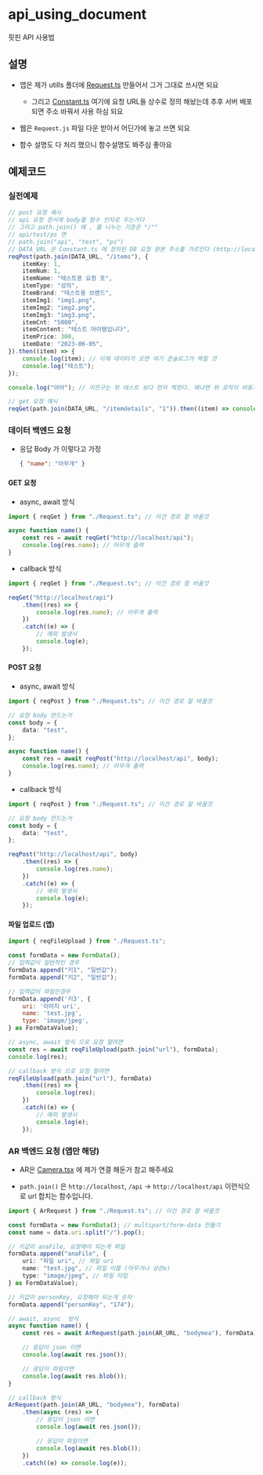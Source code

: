 # api_using_document

핏핀 API 사용법

## 설명

-   앱은 제가 utills 폴더에 [Request.ts](https://github.com/fit-pin/fitpin_frontend/blob/ff73e669f01a6b2e9d1ad86887f724488fffd365/android/app/src/utills/Request.ts) 만들어서 그거 그대로 쓰시면 되요

    -   그리고 [Constant.ts](https://github.com/fit-pin/fitpin_frontend/blob/ff73e669f01a6b2e9d1ad86887f724488fffd365/android/app/src/Constant.ts) 여기에 요청 URL들 상수로 정의 해놨는데 추후 서버 배포 되면 주소 바꿔서 사용 하심 되요

-   웹은 `Request.js` 파일 다운 받아서 어딘가에 놓고 쓰면 되요

-   함수 설명도 다 처리 했으니 함수설명도 봐주심 좋아요

## 예제코드

### 실전예제

```ts
// post 요청 예시
// api 요청 문서에 body를 함수 인자로 두는거다
// 그리고 path.join() 에 , 를 나누는 기준은 "/""
// api/test/ps 면
// path.join("api", "test", "ps")
// DATA_URL 은 Constant.ts 에 정의된 DB 요청 원본 주소를 가르킨다 (http://localhost/)
reqPost(path.join(DATA_URL, "/items"), {
    itemKey: 1,
    itemNum: 1,
    itemName: "테스트용 요청 옷",
    itemType: "상의",
    ItemBrand: "테스트용 브랜드",
    itemImg1: "img1.png",
    itemImg2: "img2.png",
    itemImg3: "img3.png",
    itemCnt: "5000",
    itemContent: "테스트 아이템입니다",
    itemPrice: 300,
    itemDate: "2023-06-05",
}).then((item) => {
    console.log(item); // 이제 데이터가 오면 여기 콘솔로그가 찍힐 것
    console.log("테스트");
});

console.log("아아"); // 이친구는 위 테스트 보다 먼저 찍힌다. 왜냐면 위 로직이 비동기이다

// get 요청 예시
reqGet(path.join(DATA_URL, "/itemdetails", "1")).then((item) => console.log(item));
```

### 데이터 백엔드 요청

-   응답 Body 가 이렇다고 가정

    ```json
    { "name": "아무개" }
    ```

#### GET 요청

-   async, await 방식

```ts
import { reqGet } from "./Request.ts"; // 이건 경로 잘 바꿀것

async function name() {
    const res = await reqGet("http://localhost/api");
    console.log(res.name); // 아무개 출력
}
```

-   callback 방식

```ts
import { reqGet } from "./Request.ts"; // 이건 경로 잘 바꿀것

reqGet("http://localhost/api")
    .then((res) => {
        console.log(res.name); // 아무개 출력
    })
    .catch((e) => {
        // 예외 발생시
        console.log(e);
    });
```

#### POST 요청

-   async, await 방식

```ts
import { reqPost } from "./Request.ts"; // 이건 경로 잘 바꿀것

// 요청 body 만드는거
const body = {
    data: "test",
};

async function name() {
    const res = await reqPost("http://localhost/api", body);
    console.log(res.name); // 아무개 출력
}
```

-   callback 방식

```ts
import { reqPost } from "./Request.ts"; // 이건 경로 잘 바꿀것

// 요청 body 만드는거
const body = {
    data: "test",
};

reqPost("http://localhost/api", body)
    .then((res) => {
        console.log(res.name);
    })
    .catch((e) => {
        // 예외 발생시
        console.log(e);
    });
```

#### 파일 업로드 (앱)

```js
import { reqFileUpload } from "./Request.ts";

const formData = new FormData();
// 입력값이 일반적인 경우
formData.append("키1", "일반값");
formData.append("키2", "일반값");

// 입력값이 파일인경우
formData.append('키3', {
    uri: '이미지 uri',
    name: 'test.jpg',
    type: 'image/jpeg',
} as FormDataValue);

// async, await 방식 으로 요청 할려면
const res = await reqFileUpload(path.join("url"), formData);
console.log(res);

// callback 방식 으로 요청 할려면
reqFileUpload(path.join("url"), formData)
    .then((res) => {
        console.log(res);
    })
    .catch((e) => {
        // 예외 발생시
        console.log(e);
    });

```

### AR 백엔드 요청 (앱만 해당)

-   AR은 [Camera.tsx](https://github.com/fit-pin/fitpin_frontend/blob/ff73e669f01a6b2e9d1ad86887f724488fffd365/android/app/src/screens/Main/Camera.tsx#L98-L117) 에 제가 연결 해둔거 참고 해주세요

-   `path.join()` 은 `http://localhost`, `/api` -> `http://localhost/api` 이런식으로 url 합치는 함수입니다.

```ts
import { ArRequest } from "./Request.ts"; // 이건 경로 잘 바꿀것

const formData = new FormData(); // multipart/form-data 만들기
const name = data.uri.split("/").pop();

// 키값이 anaFile, 요청해야 되는게 파일
formData.append("anaFile", {
    uri: "파일 uri", // 파일 uri
    name: "test.jpg", // 파일 이름 (아무거나 상관x)
    type: "image/jpeg", // 파일 타입
} as FormDataValue);

// 키값이 personKey, 요청해야 되는게 숫자
formData.append("personKey", "174");

// await, async  방식
async function name() {
    const res = await ArRequest(path.join(AR_URL, "bodymea"), formData);

    // 응답이 json 이면
    console.log(await res.json());

    // 응답이 파일이면
    console.log(await res.blob());
}

// callback 방식
ArRequest(path.join(AR_URL, "bodymea"), formData)
    .then(async (res) => {
        // 응답이 json 이면
        console.log(await res.json());

        // 응답이 파일이면
        console.log(await res.blob());
    })
    .catch((e) => console.log(e));
```

